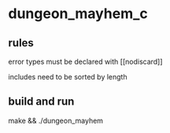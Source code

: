 # dungeon_mayhem_c

## rules

error types must be declared with [[nodiscard]]

includes need to be sorted by length

## build and run

make && ./dungeon_mayhem
